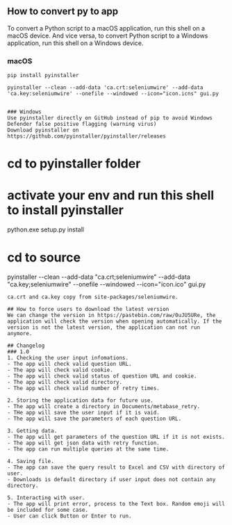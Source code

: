 ## How to convert py to app
To convert a Python script to a macOS application, run this shell on a macOS device. And vice versa, to convert Python script to a Windows application, run this shell on a Windows device.

### macOS
```
pip install pyinstaller

pyinstaller --clean --add-data 'ca.crt:seleniumwire' --add-data 'ca.key:seleniumwire' --onefile --windowed --icon="icon.icns" gui.py


### Windows
Use pyinstaller directly on GitHub instead of pip to avoid Windows Defender false positive flagging (warning virus)
Download pyinstaller on https://github.com/pyinstaller/pyinstaller/releases
```
# cd to pyinstaller folder

# activate your env and run this shell to install pyinstaller
python.exe setup.py install

# cd to source
pyinstaller --clean --add-data "ca.crt;seleniumwire" --add-data "ca.key;seleniumwire" --onefile --windowed --icon="icon.ico" gui.py
```
ca.crt and ca.key copy from site-packages/seleniumwire.

## How to force users to download the latest version
We can change the version in https://pastebin.com/raw/0uJU5URe, the application will check the version when opening automatically. If the version is not the latest version, the application can not run anymore.

## Changelog
### 1.0
1. Checking the user input infomations.
- The app will check valid question URL.
- The app will check valid cookie.
- The app will check valid status of question URL and cookie.
- The app will check valid directory.
- The app will check valid number of retry times.

2. Storing the application data for future use.
- The app will create a directory in Documents/metabase_retry.
- THe app will save the user input if it is vaid.
- The app will save the parameters of each question URL.

3. Getting data.
- The app will get parameters of the question URL if it is not exists.
- The app will get json data with retry function.
- The app can run multiple queries at the same time.

4. Saving file.
- The app can save the query result to Excel and CSV with directory of user.
- Downloads is default directory if user input does not contain any directory.

5. Interacting with user.
- The app will print error, process to the Text box. Random emoji will be included for some case.
- User can click Button or Enter to run.